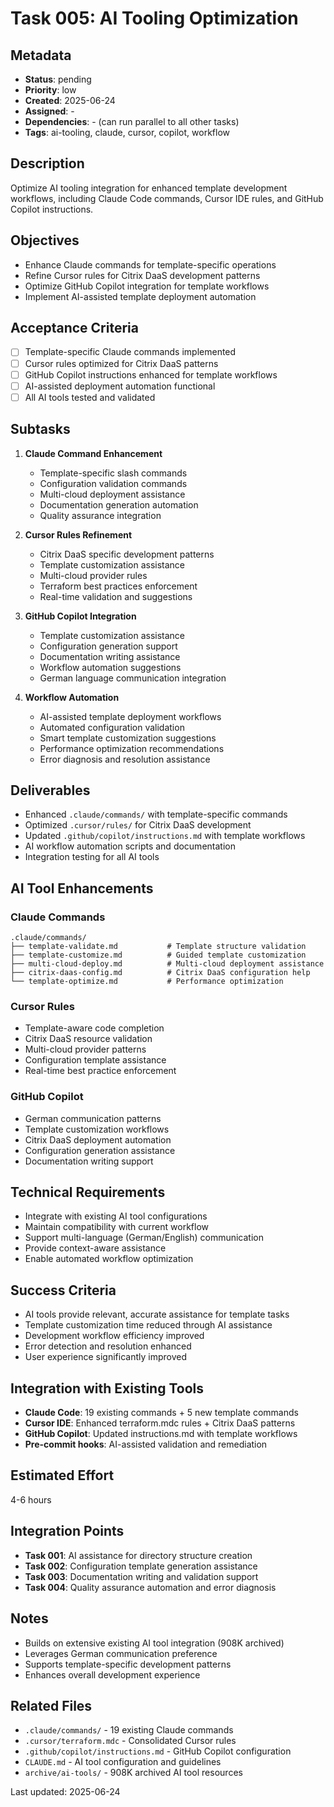 # Task 005: AI Tooling Optimization

## Metadata
- **Status**: pending
- **Priority**: low
- **Created**: 2025-06-24
- **Assigned**: -
- **Dependencies**: - (can run parallel to all other tasks)
- **Tags**: ai-tooling, claude, cursor, copilot, workflow

## Description
Optimize AI tooling integration for enhanced template development workflows, including Claude Code commands, Cursor IDE rules, and GitHub Copilot instructions.

## Objectives
- Enhance Claude commands for template-specific operations
- Refine Cursor rules for Citrix DaaS development patterns
- Optimize GitHub Copilot integration for template workflows
- Implement AI-assisted template deployment automation

## Acceptance Criteria
- [ ] Template-specific Claude commands implemented
- [ ] Cursor rules optimized for Citrix DaaS patterns
- [ ] GitHub Copilot instructions enhanced for template workflows
- [ ] AI-assisted deployment automation functional
- [ ] All AI tools tested and validated

## Subtasks
1. **Claude Command Enhancement**
   - Template-specific slash commands
   - Configuration validation commands
   - Multi-cloud deployment assistance
   - Documentation generation automation
   - Quality assurance integration

2. **Cursor Rules Refinement**
   - Citrix DaaS specific development patterns
   - Template customization assistance
   - Multi-cloud provider rules
   - Terraform best practices enforcement
   - Real-time validation and suggestions

3. **GitHub Copilot Integration**
   - Template customization assistance
   - Configuration generation support
   - Documentation writing assistance
   - Workflow automation suggestions
   - German language communication integration

4. **Workflow Automation**
   - AI-assisted template deployment workflows
   - Automated configuration validation
   - Smart template customization suggestions
   - Performance optimization recommendations
   - Error diagnosis and resolution assistance

## Deliverables
- Enhanced `.claude/commands/` with template-specific commands
- Optimized `.cursor/rules/` for Citrix DaaS development
- Updated `.github/copilot/instructions.md` with template workflows
- AI workflow automation scripts and documentation
- Integration testing for all AI tools

## AI Tool Enhancements

### Claude Commands
```
.claude/commands/
├── template-validate.md           # Template structure validation
├── template-customize.md          # Guided template customization
├── multi-cloud-deploy.md          # Multi-cloud deployment assistance
├── citrix-daas-config.md          # Citrix DaaS configuration help
└── template-optimize.md           # Performance optimization
```

### Cursor Rules
- Template-aware code completion
- Citrix DaaS resource validation
- Multi-cloud provider patterns
- Configuration template assistance
- Real-time best practice enforcement

### GitHub Copilot
- German communication patterns
- Template customization workflows
- Citrix DaaS deployment automation
- Configuration generation assistance
- Documentation writing support

## Technical Requirements
- Integrate with existing AI tool configurations
- Maintain compatibility with current workflow
- Support multi-language (German/English) communication
- Provide context-aware assistance
- Enable automated workflow optimization

## Success Criteria
- AI tools provide relevant, accurate assistance for template tasks
- Template customization time reduced through AI assistance
- Development workflow efficiency improved
- Error detection and resolution enhanced
- User experience significantly improved

## Integration with Existing Tools
- **Claude Code**: 19 existing commands + 5 new template commands
- **Cursor IDE**: Enhanced terraform.mdc rules + Citrix DaaS patterns
- **GitHub Copilot**: Updated instructions.md with template workflows
- **Pre-commit hooks**: AI-assisted validation and remediation

## Estimated Effort
4-6 hours

## Integration Points
- **Task 001**: AI assistance for directory structure creation
- **Task 002**: Configuration template generation assistance
- **Task 003**: Documentation writing and validation support
- **Task 004**: Quality assurance automation and error diagnosis

## Notes
- Builds on extensive existing AI tool integration (908K archived)
- Leverages German communication preference
- Supports template-specific development patterns
- Enhances overall development experience

## Related Files
- `.claude/commands/` - 19 existing Claude commands
- `.cursor/terraform.mdc` - Consolidated Cursor rules
- `.github/copilot/instructions.md` - GitHub Copilot configuration
- `CLAUDE.md` - AI tool configuration and guidelines
- `archive/ai-tools/` - 908K archived AI tool resources

Last updated: 2025-06-24